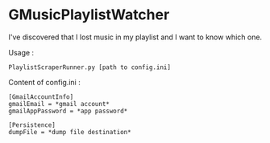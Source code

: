 # GMusicPlaylistWatcher
I've discovered that I lost music in my playlist and I want to know which one.

Usage :

    PlaylistScraperRunner.py [path to config.ini]

Content of config.ini :

    [GmailAccountInfo]
    gmailEmail = *gmail account*
    gmailAppPassword = *app password*
    
    [Persistence]
    dumpFile = *dump file destination*
